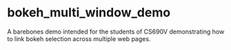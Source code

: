 # bokeh_multi_window_demo
A barebones demo intended for the students of CS690V demonstrating how to link bokeh selection across multiple web pages.
